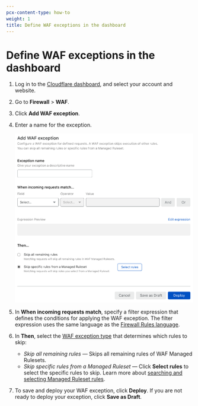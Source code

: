 ```yaml
---
pcx-content-type: how-to
weight: 1
title: Define WAF exceptions in the dashboard
---
```


# Define WAF exceptions in the dashboard

1.  Log in to the [Cloudflare dashboard](https://dash.cloudflare.com), and select your account and website.

2.  Go to **Firewall** > **WAF**.

3.  Click **Add WAF exception**.

4.  Enter a name for the exception.

    ![Create WAF exception page](../../images/waf-exception-create.png)

5.  In **When incoming requests match**, specify a filter expression that defines the conditions for applying the WAF exception. The filter expression uses the same language as the [Firewall Rules language](/firewall/cf-firewall-language).

6.  In **Then**, select the [WAF exception type](/waf/managed-rulesets/waf-exceptions/#types-of-waf-exceptions) that determines which rules to skip:

    - _Skip all remaining rules_ — Skips all remaining rules of WAF Managed Rulesets.
    - _Skip specific rules from a Managed Ruleset_ — Click **Select rules** to select the specific rules to skip. Learn more about [searching and selecting Managed Ruleset rules](/waf/managed-rulesets/deploy-zone-dashboard/#configure-rules-in-bulk-in-a-managed-ruleset).

7.  To save and deploy your WAF exception, click **Deploy**. If you are not ready to deploy your exception, click **Save as Draft**.
